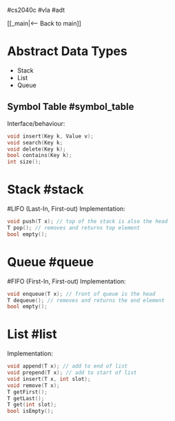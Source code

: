 #cs2040c #vla #adt

[[_main|<-- Back to main]]

# Abstract Data Types
- Stack
- List
- Queue

## Symbol Table #symbol_table
Interface/behaviour:
```c
void insert(Key k, Value v);
void search(Key k;
void delete(Key k);
bool contains(Key k);
int size();
```

# Stack #stack
#LIFO (Last-In, First-out)
Implementation:
```c
void push(T x); // top of the stack is also the head
T pop(); // removes and returns top element
bool empty();
```

# Queue #queue
#FIFO (First-In, First-out)
Implementation:
```c
void enqueue(T x); // front of queue is the head
T dequeue(); // removes and returns the end element
bool empty();
```

# List #list
Implementation:
```c
void append(T x); // add to end of list
void prepend(T x); // add to start of list
void insert(T x, int slot);
void remove(T x);
T getFirst();
T getLast();
T get(int slot);
bool isEmpty();
```
